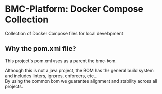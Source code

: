 # BMC-Platform: Docker Compose Collection

Collection of Docker Compose files for local development

## Why the pom.xml file?

This project's pom.xml uses as a parent the bmc-bom.

Although this is not a java project, the BOM has the general build system and includes linters, ignores, enforcers, etc...<br>
By using the common bom we guarantee alignment and stability across all projects.
